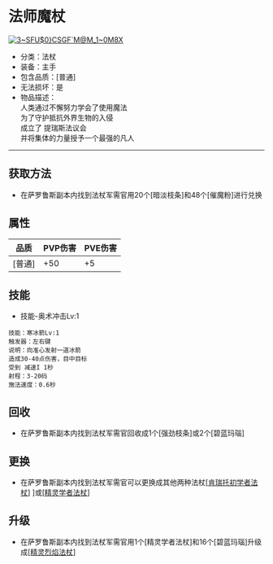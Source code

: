 # 法师魔杖
<a href="https://ibb.co/dMvtK5y"><img src="https://i.ibb.co/KhgDyrH/3-SFU-0-CSGF-M-M-1-0-M8-X.png" alt="3~SFU$0}CSGF`M@M_1~0M8X" border="0"></a>
* 分类：法杖
* 装备：主手
* 包含品质：[普通]
* 无法损坏：是
* 物品描述：<br/>人类通过不懈努力学会了使用魔法<br/>为了守护抵抗外界生物的入侵<br/>成立了 提瑞斯法议会<br/>并将集体的力量授予一个最强的凡人
---
## 获取方法
* 在萨罗鲁斯副本内找到法杖军需官用20个[暗淡枝条]和48个[催魔粉]进行兑换
## 属性
|品质|PVP伤害|PVE伤害|
|----|----|----|
|[普通]|+50|+5|
## 技能
* 技能-奥术冲击Lv:1
```
技能：寒冰箭Lv:1
触发器：左右键
说明：向准心发射一道冰箭
造成30-40点伤害，目中目标
受到 减速I 1秒
射程：3-20码
施法速度：0.6秒
```
## 回收
* 在萨罗鲁斯副本内找到法杖军需官回收成1个[强劲枝条]或2个[碧蓝玛瑙]
## 更换
* 在萨罗鲁斯副本内找到法杖军需官可以更换成其他两种法杖[<a href="https://github.com/LeafletXD/Minecraft-Yuanchu-Server-Wiki/blob/main/Wiki/RPG%E9%81%93%E5%85%B7/%E8%BF%9C%E7%A8%8B%E6%AD%A6%E5%99%A8/%E6%B3%95%E6%9D%96/%E8%82%AF%E7%91%9E%E6%89%98%E8%BF%9B%E9%98%B6%E6%B3%95%E6%9D%96.md">肯瑞托初学者法杖<a/>]
]或[<a href="https://github.com/LeafletXD/Minecraft-Yuanchu-Server-Wiki/blob/main/Wiki/RPG%E9%81%93%E5%85%B7/%E8%BF%9C%E7%A8%8B%E6%AD%A6%E5%99%A8/%E6%B3%95%E6%9D%96/%E7%B2%BE%E7%81%B5%E5%AD%A6%E8%80%85%E6%B3%95%E6%9D%96.md">精灵学者法杖<a/>]
## 升级
* 在萨罗鲁斯副本内找到法杖军需官用1个[精灵学者法杖]和16个[碧蓝玛瑙]升级成[<a href="https://github.com/LeafletXD/Minecraft-Yuanchu-Server-Wiki/blob/main/Wiki/RPG%E9%81%93%E5%85%B7/%E8%BF%9C%E7%A8%8B%E6%AD%A6%E5%99%A8/%E6%B3%95%E6%9D%96/%E7%B2%BE%E7%81%B5%E7%83%88%E7%84%B0%E6%B3%95%E6%9D%96.md">精灵烈焰法杖<a/>]
